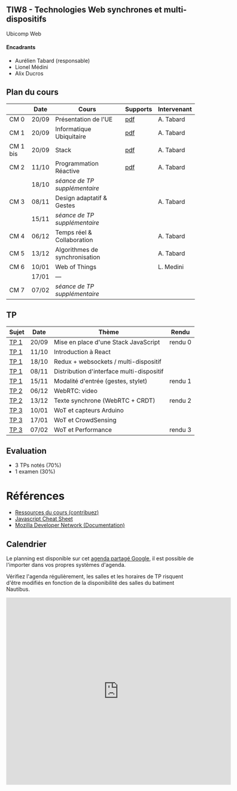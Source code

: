 ## TIW8 - Technologies Web synchrones et multi-dispositifs
Ubicomp Web


#### Encadrants
- Aurélien Tabard (responsable)
- Lionel Médini
- Alix Ducros

## Plan du cours

|          | Date  | Cours                      | Supports     | Intervenant |
| -------- | ----- | -------------------------- | ------------ | ----------- |
| CM 0     | 20/09 | Présentation de l'UE       | [pdf](cours/cm0-intro.pdf)        | A. Tabard |
| CM 1     | 20/09 | Informatique Ubiquitaire   | [pdf](cours/cm1-introUbicomp.pdf) | A. Tabard |
| CM 1 bis | 20/09 | Stack                      | [pdf](cours/cm1-stack.pdf)        | A. Tabard |
| CM 2     | 11/10 | Programmation Réactive     | [pdf](cours/cm2-reactivity.pdf)   | A. Tabard |
|          | 18/10 | *séance de TP supplémentaire* |  |  |
| CM 3     | 08/11 | Design adaptatif & Gestes  |          | A. Tabard |
|          | 15/11 | *séance de TP supplémentaire* |  |  |
| CM 4     | 06/12 | Temps réel & Collaboration |          | A. Tabard |
| CM 5     | 13/12 | Algorithmes de synchronisation |      | A. Tabard |
| CM 6     | 10/01 | Web of Things              |          | L. Medini |
|          | 17/01 | — |  |  |
| CM 7     | 07/02 | *séance de TP supplémentaire* |  |  |



## TP

| Sujet                | Date  | Thème  | Rendu  |
| -------------------- | ----- | ------ | ------ |
| [TP 1](TP1)          | 20/09 | Mise en place d'une Stack JavaScript  | rendu 0 |
| [TP 1](TP1/#2-suite) | 11/10 | Introduction à React                  |         |
| [TP 1](TP1/#3-suite) | 18/10 | Redux + websockets / multi-dispositif |         |
| [TP 1](TP1/#4-suite) | 08/11 | Distribution d'interface multi-dispositif |     |
| [TP 1](TP1/#5-suite) | 15/11 | Modalité d'entrée (gestes, stylet)    | rendu 1 |
| [TP 2](TP2)          | 06/12 | WebRTC: video    	                   |         |
| [TP 2](TP2/#2-suite) | 13/12 | Texte synchrone (WebRTC + CRDT)       | rendu 2 |
| [TP 3](TP3)          | 10/01 | WoT et capteurs Arduino               |         |
| [TP 3](TP3/#2-suite) | 17/01 | WoT et CrowdSensing                   |         |
| [TP 3](TP3/#3-suite) | 07/02 | WoT et Performance                    | rendu 3 |


## Evaluation

- 3 TPs notés (70%)
- 1 examen (30%)

# Références

- [Ressources du cours (contribuez)](hack)
- [Javascript Cheat Sheet](https://mbeaudru.github.io/modern-js-cheatsheet/)
- [Mozilla Developer Network (Documentation)](https://developer.mozilla.org/)


## Calendrier
Le planning est disponible sur cet [agenda partagé Google](https://calendar.google.com/calendar/embed?src=rtlfsq23dgbtshi8lghu5qi7o6oihk0j%40import.calendar.google.com&ctz=Europe%2FBerlin), il est possible de l'importer dans vos propres systèmes d'agenda.

Vérifiez l'agenda régulièrement, les salles et les horaires de TP risquent
d'être modifiés en fonction de la disponibilité des salles du batiment Nautibus.

<iframe src="https://calendar.google.com/calendar/embed?title=TIW8&amp;showPrint=0&amp;showCalendars=0&amp;showTz=0&amp;height=500&amp;wkst=2&amp;bgcolor=%23FFFFFF&amp;src=rtlfsq23dgbtshi8lghu5qi7o6oihk0j%40import.calendar.google.com&amp;color=%238C500B&amp;ctz=Europe%2FBerlin" style="border-width:0" width="600" height="500" frameborder="0" scrolling="no"></iframe>
